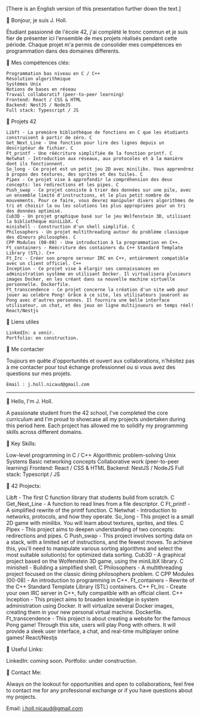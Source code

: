 [There is an English version of this presentation further down the text.]

👋 Bonjour, je suis J. Holl.

Étudiant passionné de l'école 42, j'ai complété le tronc commun et je suis fier de présenter ici l'ensemble de mes projets réalisés pendant cette période.
Chaque projet m'a permis de consolider mes compétences en programmation dans des domaines differents.

🚀 Mes compétences clés:

    Programmation bas niveau en C / C++
    Résolution algorithmique
    Systèmes Unix
    Notions de bases en réseau
    Travail collaboratif (peer-to-peer learning)
    Frontend: React / CSS & HTML
    Backend: NestJS / NodeJS
    Full stack: Typescript / JS 

📁 Projets 42

    Libft - La première bibliothèque de fonctions en C que les étudiants construisent à partir de zéro. C
    Get_Next_Line - Une fonction pour lire des lignes depuis un descripteur de fichier. C
    Ft_printf - Une réécriture simplifiée de la fonction printf. C
    Netwhat - Introduction aux réseaux, aux protocoles et à la manière dont ils fonctionnent.
    So_long - Ce projet est un petit jeu 2D avec minilibx. Vous apprendrez à propos des textures, des sprites et des tuiles. C
    Pipex - Ce projet vise à approfondir la compréhension des deux concepts: les redirections et les pipes. C
    Push_swap - Ce projet consiste à trier des données sur une pile, avec un ensemble limité d'instructions, et le plus petit nombre de mouvements. Pour ce faire, vous devrez manipuler divers algorithmes de tri et choisir la ou les solutions les plus appropriées pour un tri des données optimisé.
    Cub3D - Un projet graphique basé sur le jeu Wolfenstein 3D, utilisant la bibliothèque miniLibX. C
    minishell - Construction d'un shell simplifié. C
    Philosophers - Un projet multithreading autour du problème classique des dîneurs philosophes. C
    CPP Modules (00-08) - Une introduction à la programmation en C++.
    Ft_containers - Réécriture des containers du C++ Standard Template Library (STL). C++
    Ft_Irc - Créer son propre serveur IRC en C++, entièrement compatible avec un client officiel. C++
    Inception - Ce projet vise à élargir ses connaissances en administration système en utilisant Docker. Il virtualisera plusieurs images Docker, en les créant dans sa nouvelle machine virtuelle personnelle. Dockerfile.
    Ft_transcendence - Ce projet concerne la création d'un site web pour jouer au celebre Pong! Grâce à ce site, les utilisateurs joueront au Pong avec d'autres personnes. Il fournira une belle interface utilisateur, un chat, et des jeux en ligne multijoueurs en temps réel! React/Nestjs


🔗 Liens utiles

    LinkedIn: a venir.
    Portfolio: en construction.

💌 Me contacter

Toujours en quête d'opportunités et ouvert aux collaborations, n'hésitez pas à me contacter pour tout échange professionnel ou si vous avez des questions sur mes projets.

    Email : j.holl.nicaud@gmail.com

-----------------------------------------------------

👋 Hello, I'm J. Holl.

A passionate student from the 42 school, I've completed the core curriculum and I'm proud to showcase all my projects undertaken during this period here. Each project has allowed me to solidify my programming skills across different domains.

🚀 Key Skills:

Low-level programming in C / C++
Algorithmic problem-solving
Unix Systems
Basic networking concepts
Collaborative work (peer-to-peer learning)
Frontend: React / CSS & HTML
Backend: NestJS / NodeJS
Full stack: Typescript / JS

📁 42 Projects:

Libft - The first C function library that students build from scratch. C
Get_Next_Line - A function to read lines from a file descriptor. C
Ft_printf - A simplified rewrite of the printf function. C
Netwhat - Introduction to networks, protocols, and how they operate.
So_long - This project is a small 2D game with minilibx. You will learn about textures, sprites, and tiles. C
Pipex - This project aims to deepen understanding of two concepts: redirections and pipes. C
Push_swap - This project involves sorting data on a stack, with a limited set of instructions, and the fewest moves. To achieve this, you'll need to manipulate various sorting algorithms and select the most suitable solution(s) for optimized data sorting.
Cub3D - A graphical project based on the Wolfenstein 3D game, using the miniLibX library. C
minishell - Building a simplified shell. C
Philosophers - A multithreading project focused on the classic dining philosophers problem. C
CPP Modules (00-08) - An introduction to programming in C++.
Ft_containers - Rewrite of the C++ Standard Template Library (STL) containers. C++
Ft_Irc - Create your own IRC server in C++, fully compatible with an official client. C++
Inception - This project aims to broaden knowledge in system administration using Docker. It will virtualize several Docker images, creating them in your new personal virtual machine. Dockerfile.
Ft_transcendence - This project is about creating a website for the famous Pong game! Through this site, users will play Pong with others. It will provide a sleek user interface, a chat, and real-time multiplayer online games! React/Nestjs

🔗 Useful Links:


LinkedIn: coming soon.
Portfolio: under construction.

💌 Contact Me:

Always on the lookout for opportunities and open to collaborations, feel free to contact me for any professional exchange or if you have questions about my projects.

Email: j.holl.nicaud@gmail.com
